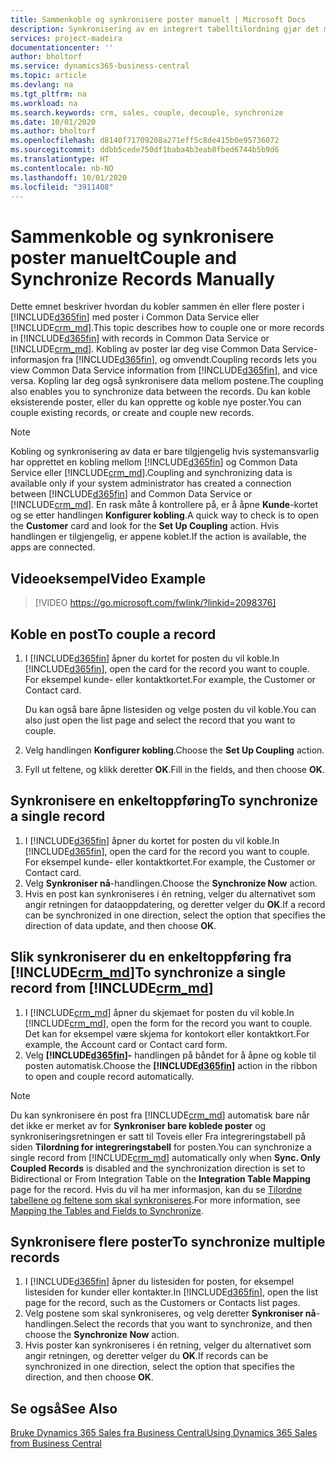 ```yaml
---
title: Sammenkoble og synkronisere poster manuelt | Microsoft Docs
description: Synkronisering av en integrert tabelltilordning gjør det mulig å synkronisere data i alle poster i en tabell i Business Central og Dynamics 365 Sales-enhet som er koblet.
services: project-madeira
documentationcenter: ''
author: bholtorf
ms.service: dynamics365-business-central
ms.topic: article
ms.devlang: na
ms.tgt_pltfrm: na
ms.workload: na
ms.search.keywords: crm, sales, couple, decouple, synchronize
ms.date: 10/01/2020
ms.author: bholtorf
ms.openlocfilehash: d8140f71709208a271eff5c8de415b0e95736072
ms.sourcegitcommit: ddbb5cede750df1baba4b3eab8fbed6744b5b9d6
ms.translationtype: HT
ms.contentlocale: nb-NO
ms.lasthandoff: 10/01/2020
ms.locfileid: "3911408"
---
```

# <a name="couple-and-synchronize-records-manually"></a><span data-ttu-id="e9c3a-103">Sammenkoble og synkronisere poster manuelt</span><span class="sxs-lookup"><span data-stu-id="e9c3a-103">Couple and Synchronize Records Manually</span></span>
<span data-ttu-id="e9c3a-104">Dette emnet beskriver hvordan du kobler sammen én eller flere poster i [!INCLUDE[d365fin](includes/d365fin_md.md)] med poster i Common Data Service eller [!INCLUDE[crm_md](includes/crm_md.md)].</span><span class="sxs-lookup"><span data-stu-id="e9c3a-104">This topic describes how to couple one or more records in [!INCLUDE[d365fin](includes/d365fin_md.md)] with records in Common Data Service or [!INCLUDE[crm_md](includes/crm_md.md)].</span></span> <span data-ttu-id="e9c3a-105">Kobling av poster lar deg vise Common Data Service-informasjon fra [!INCLUDE[d365fin](includes/d365fin_md.md)], og omvendt.</span><span class="sxs-lookup"><span data-stu-id="e9c3a-105">Coupling records lets you view Common Data Service information from [!INCLUDE[d365fin](includes/d365fin_md.md)], and vice versa.</span></span> <span data-ttu-id="e9c3a-106">Kopling lar deg også synkronisere data mellom postene.</span><span class="sxs-lookup"><span data-stu-id="e9c3a-106">The coupling also enables you to synchronize data between the records.</span></span> <span data-ttu-id="e9c3a-107">Du kan koble eksisterende poster, eller du kan opprette og koble nye poster.</span><span class="sxs-lookup"><span data-stu-id="e9c3a-107">You can couple existing records, or create and couple new records.</span></span>

> [!Note]
> <span data-ttu-id="e9c3a-108">Kobling og synkronisering av data er bare tilgjengelig hvis systemansvarlig har opprettet en kobling mellom [!INCLUDE[d365fin](includes/d365fin_md.md)] og Common Data Service eller [!INCLUDE[crm_md](includes/crm_md.md)].</span><span class="sxs-lookup"><span data-stu-id="e9c3a-108">Coupling and synchronizing data is available only if your system administrator has created a connection between [!INCLUDE[d365fin](includes/d365fin_md.md)] and Common Data Service or [!INCLUDE[crm_md](includes/crm_md.md)].</span></span> <span data-ttu-id="e9c3a-109">En rask måte å kontrollere på, er å åpne **Kunde**-kortet og se etter handlingen **Konfigurer kobling**.</span><span class="sxs-lookup"><span data-stu-id="e9c3a-109">A quick way to check is to open the **Customer** card and look for the **Set Up Coupling** action.</span></span> <span data-ttu-id="e9c3a-110">Hvis handlingen er tilgjengelig, er appene koblet.</span><span class="sxs-lookup"><span data-stu-id="e9c3a-110">If the action is available, the apps are connected.</span></span>   

## <a name="video-example"></a><span data-ttu-id="e9c3a-111">Videoeksempel</span><span class="sxs-lookup"><span data-stu-id="e9c3a-111">Video Example</span></span>

> [!VIDEO https://go.microsoft.com/fwlink/?linkid=2098376]

## <a name="to-couple-a-record"></a><span data-ttu-id="e9c3a-112">Koble en post</span><span class="sxs-lookup"><span data-stu-id="e9c3a-112">To couple a record</span></span>  
1.  <span data-ttu-id="e9c3a-113">I [!INCLUDE[d365fin](includes/d365fin_md.md)] åpner du kortet for posten du vil koble.</span><span class="sxs-lookup"><span data-stu-id="e9c3a-113">In [!INCLUDE[d365fin](includes/d365fin_md.md)], open the card for the record you want to couple.</span></span> <span data-ttu-id="e9c3a-114">For eksempel kunde- eller kontaktkortet.</span><span class="sxs-lookup"><span data-stu-id="e9c3a-114">For example, the Customer or Contact card.</span></span>  

    <span data-ttu-id="e9c3a-115">Du kan også bare åpne listesiden og velge posten du vil koble.</span><span class="sxs-lookup"><span data-stu-id="e9c3a-115">You can also just open the list page and select the record that you want to couple.</span></span>  

2.  <span data-ttu-id="e9c3a-116">Velg handlingen **Konfigurer kobling**.</span><span class="sxs-lookup"><span data-stu-id="e9c3a-116">Choose the **Set Up Coupling** action.</span></span>  
3.  <span data-ttu-id="e9c3a-117">Fyll ut feltene, og klikk deretter **OK**.</span><span class="sxs-lookup"><span data-stu-id="e9c3a-117">Fill in the fields, and then choose **OK**.</span></span>  

## <a name="to-synchronize-a-single-record"></a><span data-ttu-id="e9c3a-118">Synkronisere en enkeltoppføring</span><span class="sxs-lookup"><span data-stu-id="e9c3a-118">To synchronize a single record</span></span>  
1.  <span data-ttu-id="e9c3a-119">I [!INCLUDE[d365fin](includes/d365fin_md.md)] åpner du kortet for posten du vil koble.</span><span class="sxs-lookup"><span data-stu-id="e9c3a-119">In [!INCLUDE[d365fin](includes/d365fin_md.md)], open the card for the record you want to couple.</span></span> <span data-ttu-id="e9c3a-120">For eksempel kunde- eller kontaktkortet.</span><span class="sxs-lookup"><span data-stu-id="e9c3a-120">For example, the Customer or Contact card.</span></span>  
2.  <span data-ttu-id="e9c3a-121">Velg **Synkroniser nå**-handlingen.</span><span class="sxs-lookup"><span data-stu-id="e9c3a-121">Choose the **Synchronize Now** action.</span></span>  
3.  <span data-ttu-id="e9c3a-122">Hvis en post kan synkroniseres i én retning, velger du alternativet som angir retningen for dataoppdatering, og deretter velger du **OK**.</span><span class="sxs-lookup"><span data-stu-id="e9c3a-122">If a record can be synchronized in one direction, select the option that specifies the direction of data update, and then choose **OK**.</span></span>  

## <a name="to-synchronize-a-single-record-from-crm_md"></a><span data-ttu-id="e9c3a-123">Slik synkroniserer du en enkeltoppføring fra [!INCLUDE[crm_md](includes/crm_md.md)]</span><span class="sxs-lookup"><span data-stu-id="e9c3a-123">To synchronize a single record from [!INCLUDE[crm_md](includes/crm_md.md)]</span></span>  
1.  <span data-ttu-id="e9c3a-124">I [!INCLUDE[crm_md](includes/crm_md.md)] åpner du skjemaet for posten du vil koble.</span><span class="sxs-lookup"><span data-stu-id="e9c3a-124">In [!INCLUDE[crm_md](includes/crm_md.md)], open the form for the record you want to couple.</span></span> <span data-ttu-id="e9c3a-125">Det kan for eksempel være skjema for kontokort eller kontaktkort.</span><span class="sxs-lookup"><span data-stu-id="e9c3a-125">For example, the Account card or Contact card form.</span></span>  
2.  <span data-ttu-id="e9c3a-126">Velg **[!INCLUDE[d365fin](includes/d365fin_md.md)]-** handlingen på båndet for å åpne og koble til posten automatisk.</span><span class="sxs-lookup"><span data-stu-id="e9c3a-126">Choose the **[!INCLUDE[d365fin](includes/d365fin_md.md)]** action in the ribbon to open and couple record automatically.</span></span>

> [!Note]
> <span data-ttu-id="e9c3a-127">Du kan synkronisere én post fra [!INCLUDE[crm_md](includes/crm_md.md)] automatisk bare når det ikke er merket av for **Synkroniser bare koblede poster** og synkroniseringsretningen er satt til Toveis eller Fra integreringstabell på siden **Tilordning for integreringstabell** for posten.</span><span class="sxs-lookup"><span data-stu-id="e9c3a-127">You can synchronize a single record from [!INCLUDE[crm_md](includes/crm_md.md)] automatically only when **Sync. Only Coupled Records** is disabled and the synchronization direction is set to Bidirectional or From Integration Table on the **Integration Table Mapping** page for the record.</span></span> <span data-ttu-id="e9c3a-128">Hvis du vil ha mer informasjon, kan du se [Tilordne tabellene og feltene som skal synkroniseres](admin-how-to-modify-table-mappings-for-synchronization.md#creating-new-records).</span><span class="sxs-lookup"><span data-stu-id="e9c3a-128">For more information, see [Mapping the Tables and Fields to Synchronize](admin-how-to-modify-table-mappings-for-synchronization.md#creating-new-records).</span></span>     

## <a name="to-synchronize-multiple-records"></a><span data-ttu-id="e9c3a-129">Synkronisere flere poster</span><span class="sxs-lookup"><span data-stu-id="e9c3a-129">To synchronize multiple records</span></span>  
1.  <span data-ttu-id="e9c3a-130">I [!INCLUDE[d365fin](includes/d365fin_md.md)] åpner du listesiden for posten, for eksempel listesiden for kunder eller kontakter.</span><span class="sxs-lookup"><span data-stu-id="e9c3a-130">In [!INCLUDE[d365fin](includes/d365fin_md.md)], open the list page for the record, such as the Customers or Contacts list pages.</span></span>  
2.  <span data-ttu-id="e9c3a-131">Velg postene som skal synkroniseres, og velg deretter **Synkroniser nå**-handlingen.</span><span class="sxs-lookup"><span data-stu-id="e9c3a-131">Select the records that you want to synchronize, and then choose the **Synchronize Now** action.</span></span>  
3.  <span data-ttu-id="e9c3a-132">Hvis poster kan synkroniseres i én retning, velger du alternativet som angir retningen, og deretter velger du **OK**.</span><span class="sxs-lookup"><span data-stu-id="e9c3a-132">If records can be synchronized in one direction, select the option that specifies the direction, and then choose **OK**.</span></span>  

## <a name="see-also"></a><span data-ttu-id="e9c3a-133">Se også</span><span class="sxs-lookup"><span data-stu-id="e9c3a-133">See Also</span></span>  
[<span data-ttu-id="e9c3a-134">Bruke Dynamics 365 Sales fra Business Central</span><span class="sxs-lookup"><span data-stu-id="e9c3a-134">Using Dynamics 365 Sales from Business Central</span></span>](marketing-integrate-dynamicscrm.md)
